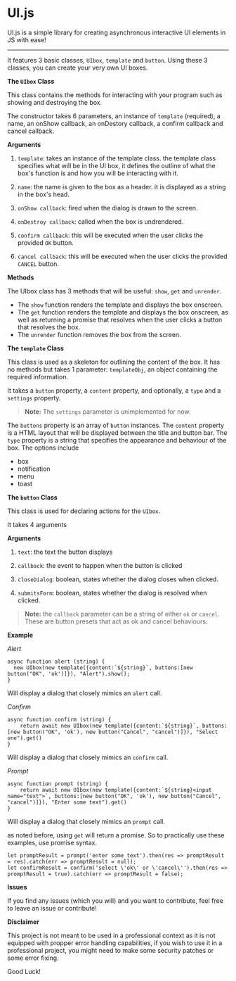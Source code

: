 # UI.js
UI.js is a simple library for creating asynchronous interactive UI elements in JS with ease!

---

It features 3 basic classes, `UIbox`, `template` and `button`.
Using these 3 classes, you can create your very own UI boxes.

__The `UIbox` Class__

This class contains the methods for interacting with your program such as showing and destroying the box.

The constructor takes 6 parameters, an instance of `template` (required), a name, an onShow callback, an onDestory callback, a confirm callback and cancel callback.

__Arguments__

1. `template`: takes an instance of the template class.
  the template class specifies what will be in the UI box, 
  it defines the outline of what the box's function is and how you will be interacting with it.
  
2. `name`: the name is given to the box as a header. it is displayed as a string in the box's head.

3. `onShow callback`: fired when the dialog is drawn to the screen.

4. `onDestroy callback`: called when the box is undrendered.

5. `confirm callback`: this will be executed when the user clicks the provided `OK` button.

6. `cancel callback`: this will be executed when the user clicks the provided `CANCEL` button.

__Methods__

The UIbox class has 3 methods that will be useful: `show`, `get` and `unrender`.

* The `show` function renders the template and displays the box onscreen.
* The `get` function renders the template and displays the box onscreen,
  as well as returning a promise that resolves when the user clicks a button that resolves the box.
* The `unrender` function removes the box from the screen.
 
__The `template` Class__

This class is used as a skeleton for outlining the content of the box.
It has no methods but takes 1 parameter: `templateObj`, an object containing the required information.
 
It takes a `button` property, a `content` property, and optionally, a `type` and a `settings` property.
> __Note:__ The `settings` parameter is unimplemented for now.
 
The `buttons` property is an array of `button` instances.
The `content` property is a HTML layout that will be displayed between the title and button bar.
The `type` property is a string that specifies the appearance and behaviour of the box. The options include

* box
* notification
* menu
* toast

__The `button` Class__

This class is used for declaring actions for the `UIbox`.

It takes 4 arguments

__Arguments__

1. `text`: the text the button displays

2. `callback`: the event to happen when the button is clicked

3. `closeDialog`: boolean, states whether the dialog closes when clicked.

4. `submitsForm`: boolean, states whether the dialog is resolved when clicked.

> __Note:__ the `callback` parameter can be a string of either `ok` or `cancel`. These are button presets that act as ok and cancel behaviours.

__Example__

_Alert_ 

    async function alert (string) {
      new UIbox(new template({content:`${string}`, buttons:[new button("OK", 'ok')]}), "Alert").show();
    }
    
Will display a dialog that closely mimics an `alert` call.

_Confirm_ 

    async function confirm (string) {
	    return await new UIbox(new template({content:`${string}`, buttons:[new button("OK", 'ok'), new button("Cancel", "cancel")]}), "Select one").get()
    }
    
Will display a dialog that closely mimics an `confirm` call.

_Prompt_

    async function prompt (string) {
    	return await new UIbox(new template({content:`${string}<input name="text">`, buttons:[new button("OK", 'ok'), new button("Cancel", "cancel")]}), "Enter some text").get()
    }

Will display a dialog that closely mimics an `prompt` call.

as noted before, using `get` will return a promise. So to practically use these examples, use promise syntax.

    let promptResult = prompt('enter some text').then(res => promptResult = res).catch(err => promptResult = null);
    let confirmResult = confirm('select \'ok\' or \'cancel\'').then(res => promptResult = true).catch(err => promptResult = false);
    
__Issues__

If you find any issues (which you will) and you want to contribute, feel free to leave an issue or contribute!

__Disclaimer__

This project is not meant to be used in a professional context as it is not equipped with propper error handling capabilities, if you wish to use it in a professional project, you might need to make some security patches or some error fixing.

Good Luck!
